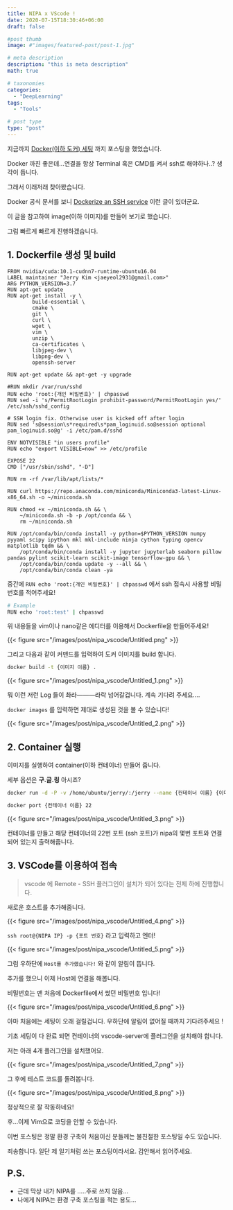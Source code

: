```yaml
---
title: NIPA x VScode !
date: 2020-07-15T18:30:46+06:00
draft: false

#post thumb
image: #"images/featured-post/post-1.jpg"

# meta description
description: "this is meta description"
math: true

# taxonomies
categories:
  - "DeepLearning"
tags:
  - "Tools"

# post type
type: "post"
---
```


지금까지 [Docker(이하 도커) 세팅](https://jjerry-k.github.io/deeplearning/2020/06/28/nipa_docker) 까지 포스팅을 했었습니다. 

Docker 까진 좋은데...연결을 항상 Terminal 혹은 CMD를 켜서 ssh로 해야하나..? 생각이 듭니다.

그래서 이래저래 찾아봤습니다. 

Docker 공식 문서를 보니 [Dockerize an SSH service](https://docs.docker.com/engine/examples/running_ssh_service/) 이런 글이 있더군요. 

이 글을 참고하여 image(이하 이미지)를 만들어 보기로 했습니다. 

그럼 빠르게 빠르게 진행하겠습니다. 

## 1. Dockerfile 생성 및 build

```docker
FROM nvidia/cuda:10.1-cudnn7-runtime-ubuntu16.04
LABEL maintainer "Jerry Kim <jaeyeol2931@gmail.com>"
ARG PYTHON_VERSION=3.7
RUN apt-get update
RUN apt-get install -y \
        build-essential \
        cmake \
        git \
        curl \
        wget \
        vim \
        unzip \
        ca-certificates \
        libjpeg-dev \
        libpng-dev \
        openssh-server

RUN apt-get update && apt-get -y upgrade

#RUN mkdir /var/run/sshd
RUN echo 'root:{개인 비밀번호}' | chpasswd
RUN sed -i 's/PermitRootLogin prohibit-password/PermitRootLogin yes/' /etc/ssh/sshd_config

# SSH login fix. Otherwise user is kicked off after login
RUN sed 's@session\s*required\s*pam_loginuid.so@session optional pam_loginuid.so@g' -i /etc/pam.d/sshd

ENV NOTVISIBLE "in users profile"
RUN echo "export VISIBLE=now" >> /etc/profile

EXPOSE 22
CMD ["/usr/sbin/sshd", "-D"]

RUN rm -rf /var/lib/apt/lists/*

RUN curl https://repo.anaconda.com/miniconda/Miniconda3-latest-Linux-x86_64.sh -o ~/miniconda.sh

RUN chmod +x ~/miniconda.sh && \
    ~/miniconda.sh -b -p /opt/conda && \
    rm ~/miniconda.sh

RUN /opt/conda/bin/conda install -y python=$PYTHON_VERSION numpy pyyaml scipy ipython mkl mkl-include ninja cython typing opencv matplotlib tqdm && \
    /opt/conda/bin/conda install -y jupyter jupyterlab seaborn pillow pandas pylint scikit-learn scikit-image tensorflow-gpu && \
    /opt/conda/bin/conda update -y --all && \
    /opt/conda/bin/conda clean -ya
```

중간에 `RUN echo 'root:{개인 비밀번호}' | chpasswd` 에서 ssh 접속시 사용할 비밀번호를 적어주세요!

```bash
# Example
RUN echo 'root:test' | chpasswd
```

위 내용들을 vim이나 nano같은 에디터를 이용해서 Dockerfile을 만들어주세요!

{{< figure src="/images/post/nipa_vscode/Untitled.png" >}}

그리고 다음과 같이 커맨드를 입력하여 도커 이미지를 build 합니다.

```bash
docker build -t {이미지 이름} .
```

{{< figure src="/images/post/nipa_vscode/Untitled_1.png" >}}

뭐 이런 저런 Log 들이 촤라———라락 넘어갈겁니다. 계속 기다려 주세요.... 

`docker images` 를 입력하면 제대로 생성된 것을 볼 수 있습니다!

{{< figure src="/images/post/nipa_vscode/Untitled_2.png" >}}

## 2. Container 실행

이미지를 실행하여 container(이하 컨테이너) 만들어 줍니다. 

세부 옵션은 **구.글.링** 아시죠?

```bash
docker run -d -P -v /home/ubuntu/jerry/:/jerry --name {컨테이너 이름} {이미지 이름}

docker port {컨테이너 이름} 22
```

{{< figure src="/images/post/nipa_vscode/Untitled_3.png" >}}

컨테이너를 만들고 해당 컨테이너의 22번 포트 (ssh 포트)가 nipa의 몇번 포트와 연결되어 있는지 출력해줍니다.

## 3. VSCode를 이용하여 접속

> vscode 에 Remote - SSH 플러그인이 설치가 되어 있다는 전제 하에 진행합니다.

새로운 호스트를 추가해줍니다. 

{{< figure src="/images/post/nipa_vscode/Untitled_4.png" >}}

`ssh root@{NIPA IP} -p {포트 번호}` 라고 입력하고 엔터!

{{< figure src="/images/post/nipa_vscode/Untitled_5.png" >}}

그럼 우하단에 `Host를 추가했습니다!` 와 같이 알림이 뜹니다. 

추가를 했으니 이제 Host에 연결을 해봅니다. 

비밀번호는 맨 처음에 Dockerfile에서 썼던 비밀번호 입니다!

{{< figure src="/images/post/nipa_vscode/Untitled_6.png" >}}

아마 처음에는 세팅이 오래 걸릴겁니다. 우하단에 알림이 없어질 때까지 기다려주세요 ! 

기초 세팅이 다 완료 되면 컨테이너의 vscode-server에 플러그인을 설치해야 합니다. 

저는 아래 4개 플러그인을 설치했어요.

{{< figure src="/images/post/nipa_vscode/Untitled_7.png" >}}

그 후에 테스트 코드를 돌려봅니다. 

{{< figure src="/images/post/nipa_vscode/Untitled_8.png" >}}

정상적으로 잘 작동하네요!

후...이제 Vim으로 코딩을 안할 수 있습니다. 

이번 포스팅은 정말 환경 구축이 처음이신 분들께는 불친절한 포스팅일 수도 있습니다. 

죄송합니다. 일단 제 일기처럼 쓰는 포스팅이라서요. 감안해서 읽어주세요. 

## P.S.

- 근데 막상 내가 NIPA를 .....주로 쓰지 않음...
- 나에게 NIPA는 환경 구축 포스팅을 적는 용도...